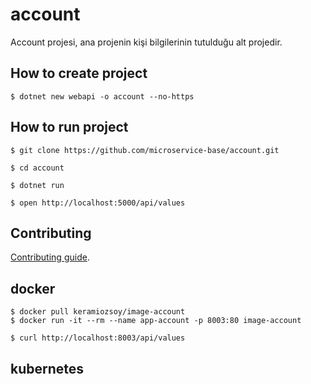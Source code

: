 # account


Account projesi, ana projenin kişi bilgilerinin tutulduğu alt projedir.


## How to create project

```
$ dotnet new webapi -o account --no-https
```

## How to run project

```
$ git clone https://github.com/microservice-base/account.git

$ cd account 

$ dotnet run 

$ open http://localhost:5000/api/values
```

## Contributing

[Contributing guide](CONTRIBUTING.md).


## docker 

```
$ docker pull keramiozsoy/image-account
$ docker run -it --rm --name app-account -p 8003:80 image-account

$ curl http://localhost:8003/api/values

```
## kubernetes

